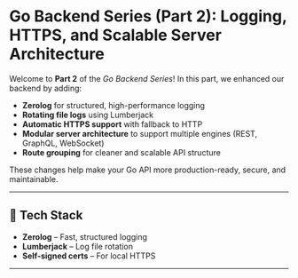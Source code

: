 # Go Backend Series (Part 2): Logging, HTTPS, and Scalable Server Architecture

Welcome to **Part 2** of the _Go Backend Series_!
In this part, we enhanced our backend by adding:

- **Zerolog** for structured, high-performance logging
- **Rotating file logs** using Lumberjack
- **Automatic HTTPS support** with fallback to HTTP
- **Modular server architecture** to support multiple engines (REST, GraphQL, WebSocket)
- **Route grouping** for cleaner and scalable API structure

These changes help make your Go API more production-ready, secure, and maintainable.

---

## 🔧 Tech Stack

- **Zerolog** – Fast, structured logging
- **Lumberjack** – Log file rotation
- **Self-signed certs** – For local HTTPS

---
